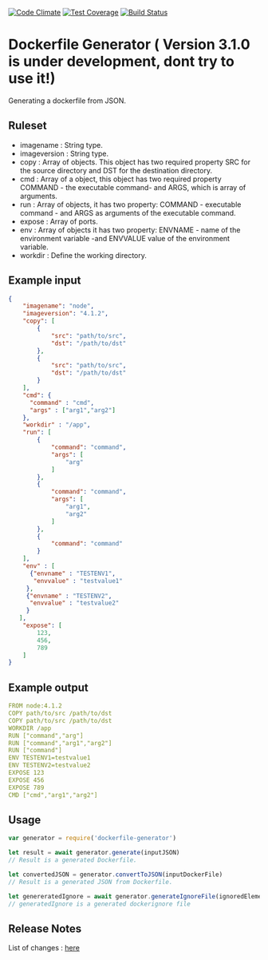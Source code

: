[![Code Climate](https://codeclimate.com/github/tudvari/dockerfile-generator/badges/gpa.svg)](https://codeclimate.com/github/tudvari/dockerfile-generator)
[![Test Coverage](https://codeclimate.com/github/tudvari/dockerfile-generator/badges/coverage.svg)](https://codeclimate.com/github/tudvari/dockerfile-generator/coverage)
[![Build Status](https://travis-ci.org/tudvari/dockerfile-generator.svg?branch=master)](https://travis-ci.org/tudvari/dockerfile-generator)


# Dockerfile Generator ( Version 3.1.0 is under development, dont try to use it!)

Generating a dockerfile from JSON.

## Ruleset

- imagename : String type.
- imageversion : String type.
- copy : Array of objects. This object has two required property SRC for the source directory and DST for the destination directory.
- cmd : Array of a object, this object has two required property COMMAND - the executable command- and ARGS, which is array of arguments.
- run : Array of objects, it has two property: COMMAND - executable command - and ARGS as arguments of the executable command.
- expose : Array of ports.
- env : Array of objects it has two property: ENVNAME - name of the environment variable -and ENVVALUE value of the environment variable.
- workdir : Define the working directory.

## Example input
```json
{
    "imagename": "node",
    "imageversion": "4.1.2",
    "copy": [
        {
            "src": "path/to/src",
            "dst": "/path/to/dst"
        },
        {
            "src": "path/to/src",
            "dst": "/path/to/dst"
        }
    ],
    "cmd": {
      "command" : "cmd",
      "args" : ["arg1","arg2"]
    },
    "workdir" : "/app",
    "run": [
        {
            "command": "command",
            "args": [
                "arg"
            ]
        },
        {
            "command": "command",
            "args": [
                "arg1",
                "arg2"
            ]
        },
        {
            "command": "command"
        }
    ],
    "env" : [
      {"envname" : "TESTENV1",
       "envvalue" : "testvalue1"
     },
     {"envname" : "TESTENV2",
      "envvalue" : "testvalue2"
     }
   ],
    "expose": [
        123,
        456,
        789
    ]
}
```

## Example output

```yml
FROM node:4.1.2
COPY path/to/src /path/to/dst
COPY path/to/src /path/to/dst
WORKDIR /app
RUN ["command","arg"]
RUN ["command","arg1","arg2"]
RUN ["command"]
ENV TESTENV1=testvalue1
ENV TESTENV2=testvalue2
EXPOSE 123
EXPOSE 456
EXPOSE 789
CMD ["cmd","arg1","arg2"]
```
## Usage

```Javascript
var generator = require('dockerfile-generator')

let result = await generator.generate(inputJSON)
// Result is a generated Dockerfile.

let convertedJSON = generator.convertToJSON(inputDockerFile)
// Result is a generated JSON from Dockerfile.

let genereratedIgnore = await generator.generateIgnoreFile(ignoredElementsArray)
// generatedIgnore is a generated dockerignore file
```

## Release Notes

List of changes : [here](https://github.com/tudvari/dockerfile-generator/blob/master/ReleaseNotes.md)

